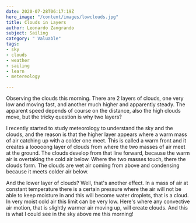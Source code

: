 ```yaml
---
date: 2020-07-28T06:17:19Z
hero_image: "/content/images/lowclouds.jpg"
title: Clouds in Layers
author: Leonardo Zangrando
subject: Sailing
category: " Valuable"
tags:
- sky
- clouds
- weather
- sailing
- learn
- metereology

---
```

Observing the clouds this morning. There are 2 layers of clouds, one very low and moving fast, and another much higher and apparently steady. The apparent speed depends of course on the distance, also the high clouds move, but the tricky question is why two layers?

I recently started to study meteorology to understand the sky and the clouds, and the reason is that the higher layer appears where a warm mass of air catching up with a colder one meet. This is called a warm front and it creates a looooong layer of clouds from where the two masses of air meet at the ground. The clouds develop from that line forward, because the warm air is overtaking the cold air below. Where the two masses touch, there the clouds form. The clouds are wet air coming from above and condensing because it meets colder air below.

And the lower layer of clouds? Well, that's another effect. In a mass of air at constant temperature there is a certain pressure where the air will not be able to keep moisture in and this will become water droplets, that is a cloud. In very moist cold air this limit can be very low. Here's where any convective air motion, that is slightly warmer air moving up, will create clouds. And this is what I could see in the sky above me this morning!
